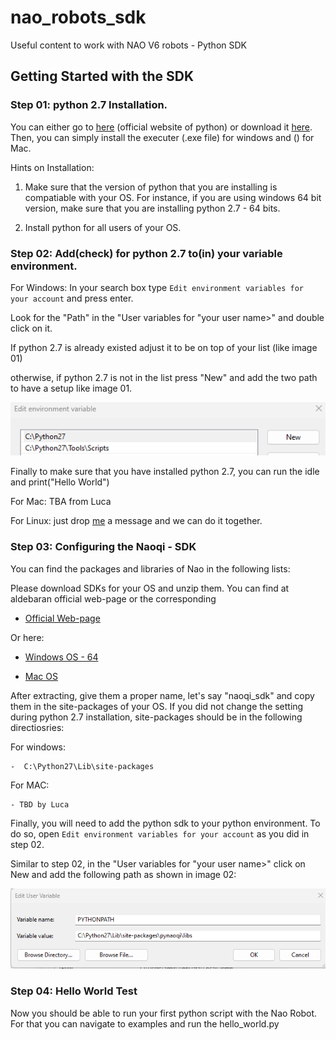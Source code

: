 # nao_robots_sdk
Useful content to work with NAO V6 robots - Python SDK 


## Getting Started with the SDK


### Step 01: python 2.7 Installation. 

You can either go to [here](https://www.python.org/downloads/release/python-270/) (official website of python) or download it [here](add__the__link). Then, you can simply install the executer (.exe file) for windows and () for Mac.


Hints on Installation: 

1. Make sure that the version of python that you are installing is compatiable with your OS. For instance, if you are using windows 64 bit version, make sure that you are installing python 2.7 - 64 bits.
	
2. Install python for all users of your OS.  

### Step 02: Add(check) for python 2.7 to(in) your variable environment. 

For Windows: 
In your search box type ``` Edit environment variables for your account ``` and press enter.

Look for the "Path" in the "User variables for "your user name>" and double click on it.

If python 2.7 is already existed adjust it to be on top of your list (like image 01)

otherwise, if python 2.7 is not in the list press "New" and add the two path to have a setup like image 01.

![Image 01](docs/image_01.png)


Finally to make sure that you have installed python 2.7, you can run the idle and print("Hello World") 


For Mac: TBA from Luca 

For Linux: just drop [me](amirhossein.moallem2@unibo.it) a message and we can do it together. 

### Step 03: Configuring the Naoqi - SDK 

You can find the packages and libraries of Nao in the following lists: 

Please download SDKs for your OS and unzip them. You can find at aldebaran official web-page or the corresponding  

- [Official Web-page](https://www.aldebaran.com/fr/support/nao-6/downloads-softwares)

Or here:

- [Windows OS - 64](https://drive.google.com/drive/folders/10oGjYZyq_hBb_6_i7BMWUOhsODQLsKqu)

- [Mac OS](https://drive.google.com/drive/folders/1hOIRb9Ys9uM-thReRW-OHCo9aXzhQNBn)

After extracting, give them a proper name, let's say "naoqi_sdk" and copy them in the site-packages of your OS. 
If you did not change the setting during python 2.7 installation, site-packages should be in the following directiosries: 


For windows:

	-  C:\Python27\Lib\site-packages


For MAC: 

	- TBD by Luca


Finally, you will need to add the python sdk to your python environment. To do so, open ``` Edit environment variables for your account ``` as you did in step 02. 

Similar to step 02, in the "User variables for "your user name>" click on New and add the following path as shown in image 02: 

![Image 02](docs/image_02.png)



### Step 04: Hello World Test

Now you should be able to run your first python script with the Nao Robot. For that you can navigate to examples and run the hello_world.py   















